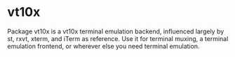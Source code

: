 # vt10x

Package vt10x is a vt10x terminal emulation backend, influenced
largely by st, rxvt, xterm, and iTerm as reference. Use it for terminal
muxing, a terminal emulation frontend, or wherever else you need
terminal emulation.
